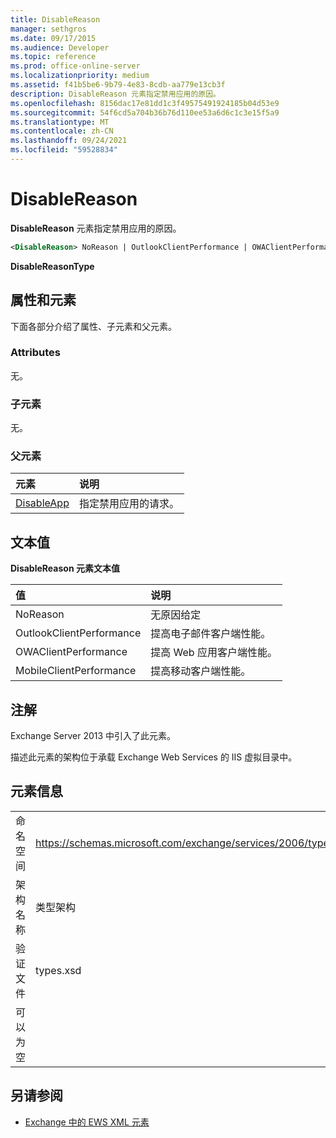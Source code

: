```yaml
---
title: DisableReason
manager: sethgros
ms.date: 09/17/2015
ms.audience: Developer
ms.topic: reference
ms.prod: office-online-server
ms.localizationpriority: medium
ms.assetid: f41b5be6-9b79-4e83-8cdb-aa779e13cb3f
description: DisableReason 元素指定禁用应用的原因。
ms.openlocfilehash: 8156dac17e81dd1c3f49575491924185b04d53e9
ms.sourcegitcommit: 54f6cd5a704b36b76d110ee53a6d6c1c3e15f5a9
ms.translationtype: MT
ms.contentlocale: zh-CN
ms.lasthandoff: 09/24/2021
ms.locfileid: "59528834"
---
```

# <a name="disablereason"></a>DisableReason

**DisableReason** 元素指定禁用应用的原因。 
  
```XML
<DisableReason> NoReason | OutlookClientPerformance | OWAClientPerformance | MobileClientPerformance </DisableReason>
```

 **DisableReasonType**
## <a name="attributes-and-elements"></a>属性和元素

下面各部分介绍了属性、子元素和父元素。
  
### <a name="attributes"></a>Attributes

无。
  
### <a name="child-elements"></a>子元素

无。
  
### <a name="parent-elements"></a>父元素

|**元素**|**说明**|
|:-----|:-----|
|[DisableApp](disableapp.md) <br/> |指定禁用应用的请求。  <br/> |
   
## <a name="text-value"></a>文本值

**DisableReason 元素文本值**

|**值**|**说明**|
|:-----|:-----|
|NoReason  <br/> |无原因给定  <br/> |
|OutlookClientPerformance  <br/> |提高电子邮件客户端性能。  <br/> |
|OWAClientPerformance  <br/> |提高 Web 应用客户端性能。  <br/> |
|MobileClientPerformance  <br/> |提高移动客户端性能。  <br/> |
   
## <a name="remarks"></a>注解

Exchange Server 2013 中引入了此元素。
  
描述此元素的架构位于承载 Exchange Web Services 的 IIS 虚拟目录中。
  
## <a name="element-information"></a>元素信息

|||
|:-----|:-----|
|命名空间  <br/> |https://schemas.microsoft.com/exchange/services/2006/types  <br/> |
|架构名称  <br/> |类型架构  <br/> |
|验证文件  <br/> |types.xsd  <br/> |
|可以为空  <br/> ||
   
## <a name="see-also"></a>另请参阅

- [Exchange 中的 EWS XML 元素](ews-xml-elements-in-exchange.md)

